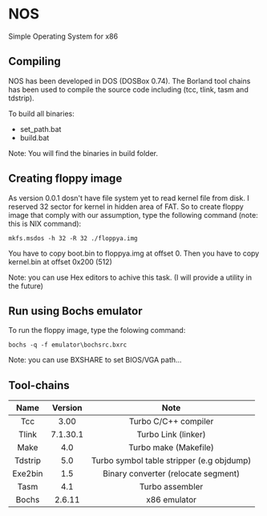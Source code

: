 # NOS
Simple Operating System for x86


## Compiling

NOS has been developed in DOS (DOSBox 0.74). The Borland tool chains
has been used to compile the source code including (tcc, tlink, tasm and tdstrip).

To build all binaries:
- set_path.bat
- build.bat

Note: You will find the binaries in build folder.

## Creating floppy image
As version 0.0.1 dosn't have file system yet to read kernel file from disk. I reserved
32 sector for kernel in hidden area of FAT. So to create floppy image that comply with
our assumption, type the following command (note: this is NIX command):
```
mkfs.msdos -h 32 -R 32 ./floppya.img
```

You have to copy boot.bin to floppya.img at offset 0. Then you have to copy kernel.bin
at offset 0x200 (512)

Note: you can use Hex editors to achive this task. (I will provide a utility in the future)

## Run using Bochs emulator

To run the floppy image, type the folowing command:
```
bochs -q -f emulator\bochsrc.bxrc
```
Note: you can use BXSHARE to set BIOS/VGA path...

## Tool-chains

| Name    | Version  | Note  |
| :---:   | :---:    | :---: |
| Tcc     | 3.00     | Turbo C/C++ compiler |
| Tlink   | 7.1.30.1 | Turbo Link (linker) |
| Make    | 4.0      | Turbo make (Makefile) |
| Tdstrip | 5.0      | Turbo symbol table stripper (e.g objdump) |
| Exe2bin | 1.5      | Binary converter (relocate segment) |
| Tasm    | 4.1      | Turbo assembler |
| Bochs   | 2.6.11   | x86 emulator |
